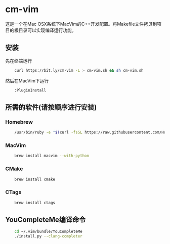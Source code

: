 # cm-vim
这是一个在Mac OSX系统下MacVim的C++开发配置。将Makefile文件拷贝到项目的根目录可以实现编译运行功能。

## 安装
先在终端运行
```bash
    curl https://bit.ly/cm-vim -L > cm-vim.sh && sh cm-vim.sh
```
然后在MacVim下运行
```bash
    :PluginInstall
```

## 所需的软件(请按顺序进行安装)
### Homebrew
```bash
    /usr/bin/ruby -e "$(curl -fsSL https://raw.githubusercontent.com/Homebrew/install/master/install)"
```

### MacVim
```bash
    brew install macvim --with-python
```

### CMake
```bash
    brew install cmake
```

### CTags
```bash
    brew install ctags
```

## YouCompleteMe编译命令
```bash
    cd ~/.vim/bundle/YouCompleteMe
    ./install.py --clang-completer
```



